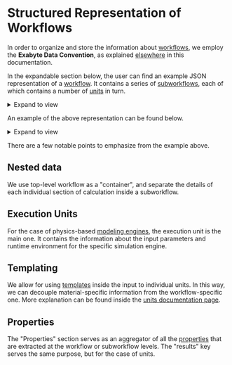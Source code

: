 # Structured Representation of Workflows

In order to organize and store the information about [workflows](overview.md), we employ the **Exabyte Data Convention**, as explained [elsewhere](../data-structured/overview.md) in this documentation.

In the expandable section below, the user can find an example JSON representation of a [workflow](overview.md). It contains a series of [subworkflows](components/subworkflows.md), each of which contains a number of [units](components/units.md) in turn. 

<details markdown="1">
  <summary>
     Expand to view
  </summary> 

```json tab="Schema" 
{!schema/workflow.json!}
```

</details>

An example of the above representation can be found below.

<details markdown="1">
  <summary>
     Expand to view
  </summary> 

```json tab="Schema" 
{!example/workflow.json!}
```

</details>

There are a few notable points to emphasize from the example above.

## Nested data

We use top-level workflow as a "container", and separate the details of each individual section of calculation inside a subworkflow.

## Execution Units 

For the case of physics-based [modeling engines](../software/applications.md), the execution unit is the main one. It contains the information about the input parameters and runtime environment for the specific simulation engine.

## Templating

We allow for using [templates](templates/overview.md) inside the input to individual units. In this way, we can decouple material-specific information from the workflow-specific one. More explanation can be found inside the [units documentation page](components/units.md).

## Properties

The "Properties" section serves as an aggregator of all the [properties](../properties/overview.md) that are extracted at the workflow or subworkflow levels. The "results" key serves the same purpose, but for the case of units.  
